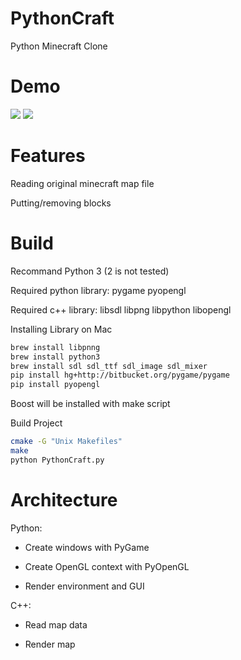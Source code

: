 # PythonCraft
Python Minecraft Clone

Demo
====
![](https://raw.githubusercontent.com/zzh8829/PythonCraft/master/demo1.png)
![](https://raw.githubusercontent.com/zzh8829/PythonCraft/master/demo2.png)

Features
========
Reading original minecraft map file

Putting/removing blocks

Build
========

Recommand Python 3 (2 is not tested)

Required python library: pygame pyopengl

Required c++ library: libsdl libpng libpython libopengl

Installing Library on Mac
```bash
brew install libpnng
brew install python3
brew install sdl sdl_ttf sdl_image sdl_mixer
pip install hg+http://bitbucket.org/pygame/pygame
pip install pyopengl
```

Boost will be installed with make script 

Build Project
```bash
cmake -G "Unix Makefiles"
make
python PythonCraft.py
```

Architecture
============
Python:

*  Create windows with PyGame

*  Create OpenGL context with PyOpenGL

*  Render environment and GUI



C++:

 * Read map data
  
 * Render map




